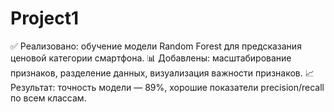 # Project1
✅ Реализовано: обучение модели Random Forest для предсказания ценовой категории смартфона.
📊 Добавлены: масштабирование признаков, разделение данных, визуализация важности признаков.
📈 Результат: точность модели — 89%, хорошие показатели precision/recall по всем классам.
